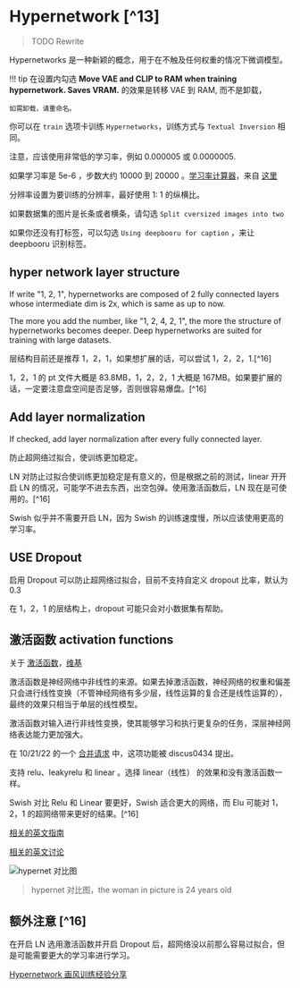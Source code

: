 # Hypernetwork [^13]

>TODO Rewrite

Hypernetworks 是一种新颖的概念，用于在不触及任何权重的情况下微调模型。

!!! tip
    在设置内勾选 **Move VAE and CLIP to RAM when training hypernetwork. Saves VRAM.** 的效果是转移 VAE 到 RAM, 而不是卸载，

    如需卸载，请重命名。

你可以在 `train` 选项卡训练 `Hypernetworks`，训练方式与  `Textual Inversion` 相同。

注意，应该使用非常低的学习率，例如 0.000005 或 0.0000005.

如果学习率是 5e-6 ，步数大约 10000 到 20000 。[学习率计算器](https://colab.research.google.com/drive/1qzweYEMIFkG6jPa04tD1MhWWOzgSnDvP?usp=sharing)，来自 [这里](https://github.com/AUTOMATIC1111/stable-diffusion-webui/discussions/2670)

分辨率设置为要训练的分辨率，最好使用 1: 1 的纵横比。

如果数据集的图片是长条或者横条，请勾选 `Split cversized images into two`

如果你还没有打标签，可以勾选 `Using deepbooru for caption` ，来让 deepbooru 识别标签。

## hyper network layer structure

If write "1, 2, 1", hypernetworks are composed of 2 fully connected layers whose intermediate dim is 2x, which is same as up to now.

The more you add the number, like "1, 2, 4, 2, 1", the more the structure of hypernetworks becomes deeper. Deep hypernetworks are suited for training with large datasets.

层结构目前还是推荐 1，2，1，如果想扩展的话，可以尝试 1，2，2，1.[^16]

1，2，1 的 pt 文件大概是 83.8MB，1，2，2，1 大概是 167MB。如果要扩展的话，一定要注意盘空间是否足够，否则很容易爆盘。[^16]

## Add layer normalization

If checked, add layer normalization after every fully connected layer.

防止超网络过拟合，使训练更加稳定。

LN 对防止过拟合使训练更加稳定是有意义的，但是根据之前的测试，linear 开开启 LN 的情况，可能学不进去东西，出空包弹。使用激活函数后，LN 现在是可使用的。[^16]

Swish 似乎并不需要开启 LN，因为 Swish 的训练速度慢，所以应该使用更高的学习率。

## USE Dropout

启用 Dropout 可以防止超网络过拟合，目前不支持自定义 dropout 比率，默认为 0.3

在 1，2，1 的层结构上，dropout 可能只会对小数据集有帮助。

## 激活函数 activation functions

关于 [激活函数](https://www.geeksforgeeks.org/activation-functions-neural-networks/)，[维基](https://en.wikipedia.org/wiki/Activation_function)

激活函数是神经网络中非线性的来源。如果去掉激活函数，神经网络的权重和偏差只会进行线性变换（不管神经网络有多少层，线性运算的复合还是线性运算的），最终的效果只相当于单层的线性模型。

激活函数对输入进行非线性变换，使其能够学习和执行更复杂的任务，深层神经网络表达能力更加强大。

在 10/21/22 的一个 [合并请求](https://github.com/AUTOMATIC1111/stable-diffusion-webui/pull/3199) 中，这项功能被 discus0434 提出。

支持 relu、leakyrelu 和 linear 。选择 linear（线性） 的效果和没有激活函数一样。

Swish 对比 Relu 和 Linear 要更好，Swish 适合更大的网络，而 Elu 可能对 1，2，1 的超网络带来更好的结果。[^16]

[相关的英文指南](https://rentry.org/hypernetwork4dumdums)

[相关的英文讨论](https://github.com/AUTOMATIC1111/stable-diffusion-webui/discussions/2670)

![hypernet 对比图](https://user-images.githubusercontent.com/75739606/197823893-88a3bece-9100-41d1-8f07-bc6d9b3aa92c.jpg)
<!--
![hypernet 对比图](https://raw.githubusercontent.com/sudoskys/StableDiffusionBook/main/resource/exp_hypernet.jpg)
-->
> hypernet 对比图，the woman in picture is 24 years old

## 额外注意 [^16]

在开启 LN 选用激活函数并开启 Dropout 后，超网络没以前那么容易过拟合，但是可能需要更大的学习率进行学习。

[Hypernetwork 画风训练经验分享](https://shiina-h.notion.site/shiina-h/Hypernetwork-1fc0b60645284c5e96bb41b583a4e86f)
